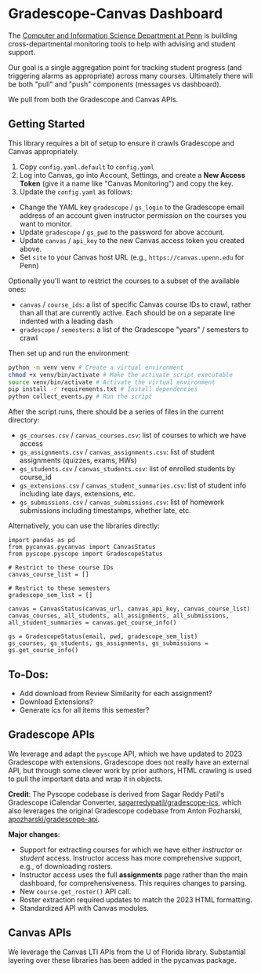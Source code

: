 # Gradescope-Canvas Dashboard

The [Computer and Information Science Department at Penn](https://www.cis.upenn.edu/) is building cross-departmental monitoring tools to help with advising and student support.

Our goal is a single aggregation point for tracking student progress (and triggering alarms as appropriate) across many courses.  Ultimately there will be both "pull" and "push" components (messages vs dashboard).

We pull from both the Gradescope and Canvas APIs.

## Getting Started

This library requires a bit of setup to ensure it crawls Gradescope and Canvas appropriately.

1. Copy `config.yaml.default` to `config.yaml`
1. Log into Canvas, go into Account, Settings, and create a **New Access Token** (give it a name like "Canvas Monitoring") and copy the key.
1. Update the `config.yaml` as follows:
* Change the YAML key `gradescope` / `gs_login` to the Gradescope email address of an account given instructor permission on the courses you want to monitor.
* Update `gradescope` / `gs_pwd` to the password for above account.
* Update `canvas` / `api_key` to the new Canvas access token you created above.
* Set `site` to your Canvas host URL (e.g., `https://canvas.upenn.edu` for Penn)

Optionally you'll want to restrict the courses to a subset of the available ones:
* `canvas` / `course_ids`: a list of specific Canvas course IDs to crawl, rather than all that are currently active.  Each should be on a separate line indented with a leading dash
* `gradescope` / `semesters`: a list of the Gradescope "years" / semesters to crawl

Then set up and run the environment:

```bash
python -m venv venv # Create a virtual environment
chmod +x venv/bin/activate # Make the activate script executable
source venv/bin/activate # Activate the virtual environment
pip install -r requirements.txt # Install dependencies
python collect_events.py # Run the script
```

After the script runs, there should be a series of files in the current directory:
* `gs_courses.csv` / `canvas_courses.csv`: list of courses to which we have access
* `gs_assignments.csv` / `canvas_assignments.csv`: list of student assignments (quizzes, exams, HWs)
* `gs_students.csv` / `canvas_students.csv`: list of enrolled students by course_id
* `gs_extensions.csv` / `canvas_student_summaries.csv`: list of student info including late days, extensions, etc.
* `gs_submissions.csv` / `canvas_submissions.csv`: list of homework submissions including timestamps, whether late, etc.

Alternatively, you can use the libraries directly:

```
import pandas as pd
from pycanvas.pycanvas import CanvasStatus
from pyscope.pyscope import GradescopeStatus

# Restrict to these course IDs
canvas_course_list = []

# Restrict to these semesters
gradescope_sem_list = []

canvas = CanvasStatus(canvas_url, canvas_api_key, canvas_course_list)
canvas_courses, all_students, all_assignments, all_submissions, all_student_summaries = canvas.get_course_info()

gs = GradescopeStatus(email, pwd, gradescope_sem_list)
gs_courses, gs_students, gs_assignments, gs_submissions = gs.get_course_info()

```

## To-Dos:
* Add download from Review Similarity for each assignment?
* Download Extensions?
* Generate ics for all items this semester?

## Gradescope APIs

We leverage and adapt the `pyscope` API, which we have updated to 2023 Gradescope with extensions.  Gradescope does not really have an external API, but through some clever work by prior authors, HTML crawling is used to pull the important data and wrap it in objects.

**Credit**: The Pyscope codebase is derived from Sagar Reddy Patil's Gradescope iCalendar Converter, [sagarredypatil/gradescope-ics](https://github.com/sagarredypatil/gradescope-ics), which also leverages the original Gradescope codebase from Anton Pozharski, [apozharski/gradescope-api](https://github.com/apozharski/gradescope-api).

**Major changes**:
* Support for extracting courses for which we have either *instructor* or *student* access.  Instructor access has more comprehensive support, e.g., of downloading rosters.
* Instructor access uses the full **assignments** page rather than the main dashboard, for comprehensiveness.  This requires changes to parsing.
* New `course.get_roster()` API call.
* Roster extraction required updates to match the 2023 HTML formatting.
* Standardized API with Canvas modules.

## Canvas APIs

We leverage the Canvas LTI APIs from the U of Florida library.  Substantial layering over these libraries has been added in the pycanvas package.

